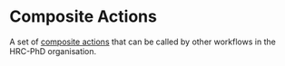 # Composite Actions

A set of
[composite actions](https://docs.github.com/en/actions/creating-actions/creating-a-composite-action)
that can be called by other workflows in the HRC-PhD organisation.
